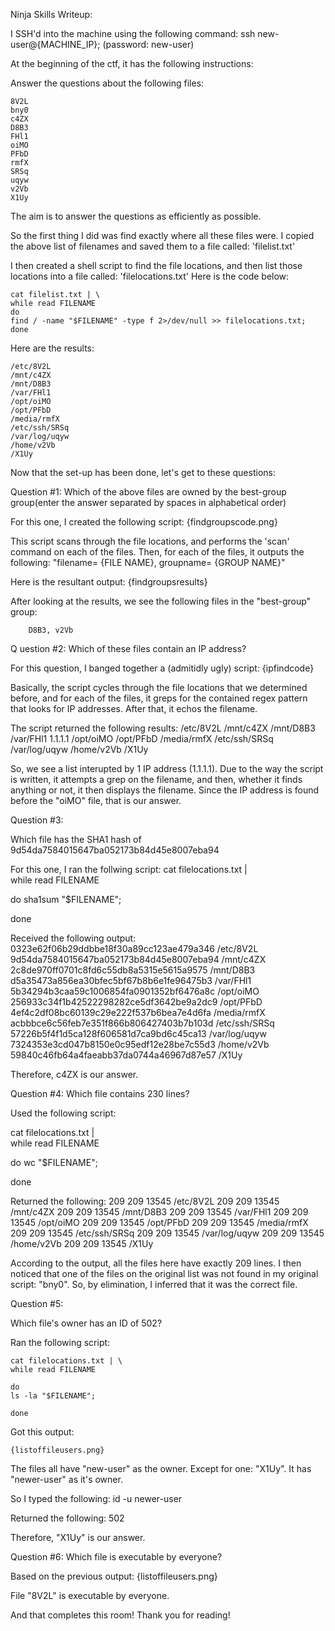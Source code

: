 Ninja Skills Writeup:
	
I SSH'd into the machine using the following command:
	ssh new-user@{MACHINE_IP}; 
	(password: new-user)
	
At the beginning of the ctf, it has the following instructions:

Answer the questions about the following files:

	8V2L 
	bny0 
	c4ZX 
	D8B3 
	FHl1 
	oiMO 
	PFbD 
	rmfX 
	SRSq 
	uqyw 
	v2Vb 
	X1Uy 

The aim is to answer the questions as efficiently as possible.
	
So the first thing I did was find exactly where all these files were. I copied the above list of filenames and saved them to a file called: 'filelist.txt'

I then created a shell script to find the file locations, and then list those locations into a file called: 'filelocations.txt' Here is the code below:
	
	cat filelist.txt | \
	while read FILENAME
	do
  	find / -name "$FILENAME" -type f 2>/dev/null >> filelocations.txt;
	done
	
Here are the results:

	/etc/8V2L
	/mnt/c4ZX
	/mnt/D8B3
	/var/FHl1
	/opt/oiMO
	/opt/PFbD
	/media/rmfX
	/etc/ssh/SRSq
	/var/log/uqyw
	/home/v2Vb
	/X1Uy
	
Now that the set-up has been done, let's get to these questions:
	

Question #1: Which of the above files are owned by the best-group group(enter the answer separated by spaces in alphabetical order)

For this one, I created the following script:
		{findgroupscode.png}
	
This script scans through the file locations, and performs the 'scan' command on each of the files. Then, for each of the files, it outputs the following: "filename= {FILE NAME}, groupname= {GROUP NAME}"
	
Here is the resultant output:
		{findgroupsresults}
		
After looking at the results, we see the following files in the "best-group" group:
		
		D8B3, v2Vb
		
Q
uestion #2: Which of these files contain an IP address?

For this question, I banged together a (admitidly ugly) script:
	{ipfindcode}
	
Basically, the script cycles through the file locations that we determined before, and for each of the files, it greps for the contained regex pattern that looks for IP addresses. After that, it echos the filename.

The script returned the following results:
	/etc/8V2L
	/mnt/c4ZX
	/mnt/D8B3
	/var/FHl1
	1.1.1.1
	/opt/oiMO
	/opt/PFbD
	/media/rmfX
	/etc/ssh/SRSq
	/var/log/uqyw
	/home/v2Vb
	/X1Uy

So, we see a list interupted by 1 IP address (1.1.1.1). Due to the way the script is written, it attempts a grep on the filename, and then, whether it finds anything or not, it then displays the filename. Since the IP address is found before the "oiMO" file, that is our answer.

Question #3: 

Which file has the SHA1 hash of 9d54da7584015647ba052173b84d45e8007eba94

For this one, I ran the follwing script:
cat filelocations.txt | \
while read FILENAME

do
sha1sum "$FILENAME";

done

Received the following output:
	0323e62f06b29ddbbe18f30a89cc123ae479a346  /etc/8V2L
	9d54da7584015647ba052173b84d45e8007eba94  /mnt/c4ZX
	2c8de970ff0701c8fd6c55db8a5315e5615a9575  /mnt/D8B3
	d5a35473a856ea30bfec5bf67b8b6e1fe96475b3  /var/FHl1
	5b34294b3caa59c1006854fa0901352bf6476a8c  /opt/oiMO
	256933c34f1b42522298282ce5df3642be9a2dc9  /opt/PFbD
	4ef4c2df08bc60139c29e222f537b6bea7e4d6fa  /media/rmfX
	acbbbce6c56feb7e351f866b806427403b7b103d  /etc/ssh/SRSq
	57226b5f4f1d5ca128f606581d7ca9bd6c45ca13  /var/log/uqyw
	7324353e3cd047b8150e0c95edf12e28be7c55d3  /home/v2Vb
	59840c46fb64a4faeabb37da0744a46967d87e57  /X1Uy

Therefore, c4ZX is our answer.



Question #4: Which file contains 230 lines?

Used the following script:

cat filelocations.txt | \
while read FILENAME

do
wc "$FILENAME";

done

Returned the following:
	209   209 13545 /etc/8V2L
	209   209 13545 /mnt/c4ZX
	209   209 13545 /mnt/D8B3
	209   209 13545 /var/FHl1
	209   209 13545 /opt/oiMO
	209   209 13545 /opt/PFbD
	209   209 13545 /media/rmfX
	209   209 13545 /etc/ssh/SRSq
	209   209 13545 /var/log/uqyw
	209   209 13545 /home/v2Vb
	209   209 13545 /X1Uy

According to the output, all the files here have exactly 209 lines. I then noticed that one of the files on the original list was not found in my original script: "bny0". So, by elimination, I inferred that it was the correct file.

Question #5: 

Which file's owner has an ID of 502?

Ran the following script:

	cat filelocations.txt | \
	while read FILENAME

	do
	ls -la "$FILENAME";

	done

Got this output:
	
	{listoffileusers.png}
	
The files all have "new-user" as the owner. Except for one: "X1Uy". It has "newer-user" as it's owner.

So I typed the following:
	id -u newer-user

Returned the following:
	502
	
Therefore, "X1Uy" is our answer.


Question #6: Which file is executable by everyone?

Based on the previous output:
	{listoffileusers.png}
	
File "8V2L" is executable by everyone.


And that completes this room! Thank you for reading!
